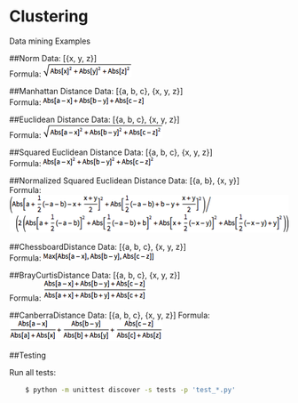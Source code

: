 Clustering
==========
Data mining Examples

##Norm
  Data:   [{x, y, z}] <br/>
  Formula:  ![alt tag](https://raw.githubusercontent.com/cenkbircanoglu/clustering/master/images/norm.gif)

##Manhattan Distance
  Data:   [{a, b, c}, {x, y, z}] <br/>
  Formula:  ![alt tag](https://raw.githubusercontent.com/cenkbircanoglu/clustering/master/images/manhattan_distance.gif)


##Euclidean Distance
  Data:   [{a, b, c}, {x, y, z}] <br/>
  Formula:  ![alt tag](https://raw.githubusercontent.com/cenkbircanoglu/clustering/master/images/euclidean_distance.gif)

##Squared Euclidean Distance
  Data:   [{a, b, c}, {x, y, z}] <br/>
  Formula:  ![alt tag](https://raw.githubusercontent.com/cenkbircanoglu/clustering/master/images/squared_euclidean_distance.gif)

##Normalized Squared Euclidean Distance
  Data:   [{a, b}, {x, y}] <br/>
  Formula:  ![alt tag](https://raw.githubusercontent.com/cenkbircanoglu/clustering/master/images/normalized_squared_euclidean_distance.gif)

##ChessboardDistance
  Data:   [{a, b, c}, {x, y, z}] <br/>
  Formula:  ![alt tag](https://raw.githubusercontent.com/cenkbircanoglu/clustering/master/images/chessboard_distance.gif)

##BrayCurtisDistance
  Data:   [{a, b, c}, {x, y, z}] <br/>
  Formula:  ![alt tag](https://raw.githubusercontent.com/cenkbircanoglu/clustering/master/images/bray_curtis_distance.gif)

##CanberraDistance
  Data:   [{a, b, c}, {x, y, z}]
  Formula:  ![alt tag](https://raw.githubusercontent.com/cenkbircanoglu/clustering/master/images/canberra_distance.gif)


##Testing

Run all tests:
```bash
    $ python -m unittest discover -s tests -p 'test_*.py'
```
